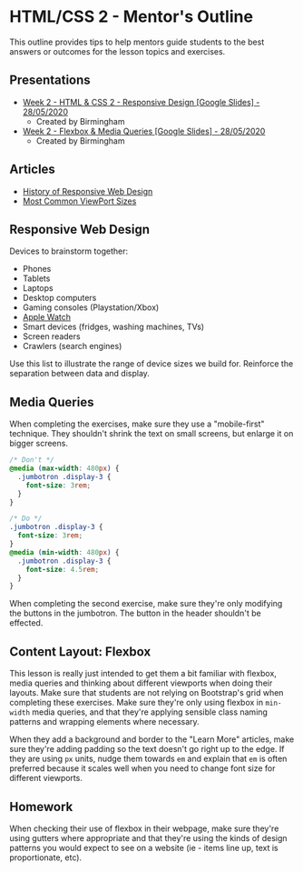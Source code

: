 # HTML/CSS 2 - Mentor's Outline

This outline provides tips to help mentors guide students to the best answers or outcomes for the lesson topics and exercises.

## Presentations

- [Week 2 - HTML & CSS 2 - Responsive Design [Google Slides] - 28/05/2020](https://docs.google.com/presentation/d/1REawHd4Uy-WGVDmrwvyLLtX-mEurrS15b9QyLn8lULo/edit)
  - Created by Birmingham
- [Week 2 - Flexbox & Media Queries [Google Slides] - 28/05/2020](https://docs.google.com/presentation/d/10Y7ev8w0OZSwuCDU3dUB3wertwVgRIwd0pWC5l5qS8Y/edit#slide=id.g854eaaa097_0_58)
  - Created by Birmingham

## Articles

- [History of Responsive Web Design](https://alistapart.com/article/responsive-web-design/)
- [Most Common ViewPort Sizes](https://responsivedesign.is/develop/browser-feature-support/media-queries-for-common-device-breakpoints/)

## Responsive Web Design

Devices to brainstorm together:

- Phones
- Tablets
- Laptops
- Desktop computers
- Gaming consoles (Playstation/Xbox)
- [Apple Watch](https://www.youtube.com/watch?v=wmyth7Bpyyo)
- Smart devices (fridges, washing machines, TVs)
- Screen readers
- Crawlers (search engines)

Use this list to illustrate the range of device sizes we build for. Reinforce the separation between data and display.

## Media Queries

When completing the exercises, make sure they use a "mobile-first" technique. They shouldn't shrink the text on small screens, but enlarge it on bigger screens.

```css
/* Don't */
@media (max-width: 480px) {
  .jumbotron .display-3 {
    font-size: 3rem;
  }
}

/* Do */
.jumbotron .display-3 {
  font-size: 3rem;
}
@media (min-width: 480px) {
  .jumbotron .display-3 {
    font-size: 4.5rem;
  }
}
```

When completing the second exercise, make sure they're only modifying the buttons in the jumbotron. The button in the header shouldn't be effected.

## Content Layout: Flexbox

This lesson is really just intended to get them a bit familiar with flexbox, media queries and thinking about different viewports when doing their layouts. Make sure that students are not relying on Bootstrap's grid when completing these exercises. Make sure they're only using flexbox in `min-width` media queries, and that they're applying sensible class naming patterns and wrapping elements where necessary.

When they add a background and border to the "Learn More" articles, make sure they're adding padding so the text doesn't go right up to the edge. If they are using `px` units, nudge them towards `em` and explain that `em` is often preferred because it scales well when you need to change font size for different viewports.

## Homework

When checking their use of flexbox in their webpage, make sure they're using gutters where appropriate and that they're using the kinds of design patterns you would expect to see on a website (ie - items line up, text is proportionate, etc).
